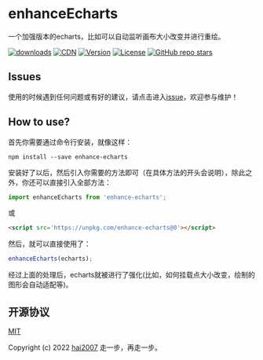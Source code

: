 # enhanceEcharts
一个加强版本的echarts，比如可以自动监听画布大小改变并进行重绘。

<p>
  <a href="https://hai2007.gitee.io/npm-downloads?interval=7&packages=enhance-echarts"><img src="https://img.shields.io/npm/dm/enhance-echarts.svg" alt="downloads"></a>
  <a href="https://www.jsdelivr.com/package/npm/enhance-echarts"><img src="https://data.jsdelivr.com/v1/package/npm/enhance-echarts/badge" alt="CDN"></a>
  <a href="https://www.npmjs.com/package/enhance-echarts"><img src="https://img.shields.io/npm/v/enhance-echarts.svg" alt="Version"></a>
  <a href="https://github.com/hai2007/enhanceEcharts/blob/master/LICENSE"><img src="https://img.shields.io/npm/l/enhance-echarts.svg" alt="License"></a>
  <a href="https://github.com/hai2007/enhanceEcharts" target='_blank'>
        <img alt="GitHub repo stars" src="https://img.shields.io/github/stars/hai2007/enhanceEcharts?style=social">
    </a>
</p>

## Issues
使用的时候遇到任何问题或有好的建议，请点击进入[issue](https://github.com/hai2007/enhanceEcharts/issues)，欢迎参与维护！

## How to use?

首先你需要通过命令行安装，就像这样：

```
npm install --save enhance-echarts
```

安装好了以后，然后引入你需要的方法即可（在具体方法的开头会说明），除此之外，你还可以直接引入全部方法：

```js
import enhanceEcharts from 'enhance-echarts';
```

或

```html
<script src='https://unpkg.com/enhance-echarts@0'></script>
```

然后，就可以直接使用了：

```js
enhanceEcharts(echarts);
```

经过上面的处理后，echarts就被进行了强化(比如，如何挂载点大小改变，绘制的图形会自动适配等)。

开源协议
---------------------------------------
[MIT](https://github.com/hai2007/enhanceEcharts/blob/master/LICENSE)

Copyright (c) 2022 [hai2007](https://hai2007.gitee.io/sweethome/) 走一步，再走一步。
